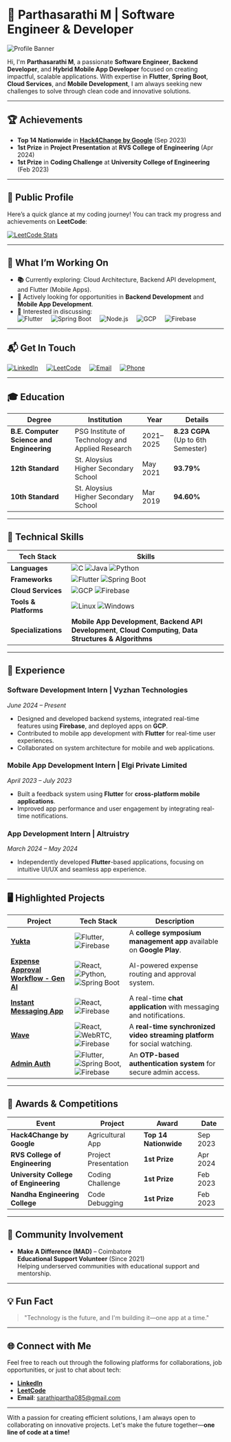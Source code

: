 # 🌟 **Parthasarathi M | Software Engineer & Developer**

![Profile Banner](https://media.licdn.com/dms/image/v2/D5616AQGJiy7myt2CvA/profile-displaybackgroundimage-shrink_350_1400/B56ZUJBkOSGsAY-/0/1739613160998?e=1744848000&v=beta&t=y5IlWjyygd0bv9WutnXLANzA3nBw7oq57lIWw87iEoo)


Hi, I'm **Parthasarathi M**, a passionate **Software Engineer**, **Backend Developer**, and **Hybrid Mobile App Developer** focused on creating impactful, scalable applications. With expertise in **Flutter**, **Spring Boot**, **Cloud Services**, and **Mobile Development**, I am always seeking new challenges to solve through clean code and innovative solutions.

---

## 🏆 **Achievements**

- **Top 14 Nationwide** in **[Hack4Change by Google](https://developers.google.com/community/hack4change)** (Sep 2023)  
- **1st Prize** in **Project Presentation** at **RVS College of Engineering** (Apr 2024)  
- **1st Prize** in **Coding Challenge** at **University College of Engineering** (Feb 2023)

---

## 📍 **Public Profile**

Here’s a quick glance at my coding journey! You can track my progress and achievements on **LeetCode**:

<!-- ![LeetCode Stats](https://leetcard.jacoblin.cool/sarathipartha085?theme=dark&font=Inter&ext=contest) -->
[![LeetCode Stats](https://leetcard.jacoblin.cool/sarathipartha085?theme=dark&font=Fira%20Code)](https://leetcode.com/u/sarathipartha085/)


---

## 🚀 **What I’m Working On**

- **📚** Currently exploring: Cloud Architecture, Backend API development, and Flutter (Mobile Apps).  
- **💼** Actively looking for opportunities in **Backend Development** and **Mobile App Development**.
- **💬** Interested in discussing:  
  ![Flutter](https://img.shields.io/badge/Flutter-%2302569B.svg?&style=flat&logo=flutter&logoColor=white) &nbsp;&nbsp;&nbsp; 
  ![Spring Boot](https://img.shields.io/badge/Spring_Boot-%236DB33F.svg?&style=flat&logo=springboot&logoColor=white) &nbsp;&nbsp;&nbsp; 
  ![Node.js](https://img.shields.io/badge/Node.js-%2361DAFB.svg?&style=flat&logo=node.js&logoColor=white) &nbsp;&nbsp;&nbsp; 
  ![GCP](https://img.shields.io/badge/GCP-%234285F4.svg?&style=flat&logo=googlecloud&logoColor=white) &nbsp;&nbsp;&nbsp;
  ![Firebase](https://img.shields.io/badge/Firebase-%23039BE5.svg?&style=flat&logo=firebase&logoColor=white)

---

## 📬 **Get In Touch**

[![LinkedIn](https://img.shields.io/badge/LinkedIn-%230A66C2?style=flat&logo=linkedin&logoColor=white)](https://www.linkedin.com/in/sarathipartha085/) &nbsp;&nbsp;&nbsp; 
[![LeetCode](https://img.shields.io/badge/LeetCode-FFA116?style=flat&logo=leetcode&logoColor=white)](https://leetcode.com/u/sarathipartha085/) &nbsp;&nbsp;&nbsp; 
[![Email](https://img.shields.io/badge/Email-%23D14836?style=flat&logo=gmail&logoColor=white)](mailto:sarathipartha085@gmail.com) &nbsp;&nbsp;&nbsp; 
[![Phone](https://img.shields.io/badge/Phone-%2300A859?style=flat&logo=phone&logoColor=white)](tel:+918144663240)

---

## 🎓 **Education**

| **Degree**               | **Institution**                                  | **Year**    | **Details**                |  
|--------------------------|--------------------------------------------------|-------------|----------------------------|  
| **B.E. Computer Science and Engineering** | PSG Institute of Technology and Applied Research | 2021–2025   | **8.23 CGPA** (Up to 6th Semester)  
| **12th Standard**         | St. Aloysius Higher Secondary School             | May 2021    | **93.79%**  
| **10th Standard**         | St. Aloysius Higher Secondary School             | Mar 2019    | **94.60%**  

---

## 🔧 **Technical Skills**

| **Tech Stack**           | **Skills**                                                                                               |  
|--------------------------|----------------------------------------------------------------------------------------------------------|  
| **Languages**            | ![C](https://img.shields.io/badge/C-%2300599C.svg?&style=flat&logo=c&logoColor=white) ![Java](https://img.shields.io/badge/Java-%23F7B731.svg?&style=flat&logo=java&logoColor=white) ![Python](https://img.shields.io/badge/Python-%2314354C.svg?&style=flat&logo=python&logoColor=white) |  
| **Frameworks**           | ![Flutter](https://img.shields.io/badge/Flutter-%2302569B.svg?&style=flat&logo=flutter&logoColor=white) ![Spring Boot](https://img.shields.io/badge/Spring_Boot-%236DB33F.svg?&style=flat&logo=springboot&logoColor=white) |  
| **Cloud Services**       | ![GCP](https://img.shields.io/badge/GCP-%234285F4.svg?&style=flat&logo=googlecloud&logoColor=white) ![Firebase](https://img.shields.io/badge/Firebase-%23039BE5.svg?&style=flat&logo=firebase&logoColor=white) |  
| **Tools & Platforms**    | ![Linux](https://img.shields.io/badge/Linux-%23FCC624.svg?&style=flat&logo=linux&logoColor=black) ![Windows](https://img.shields.io/badge/Windows-%23007ACC.svg?&style=flat&logo=windows&logoColor=white) |  
| **Specializations**      | **Mobile App Development**, **Backend API Development**, **Cloud Computing**, **Data Structures & Algorithms** |  

---

## 💼 **Experience**

### **Software Development Intern** | **Vyzhan Technologies**  
*June 2024 – Present*  
- Designed and developed backend systems, integrated real-time features using **Firebase**, and deployed apps on **GCP**.
- Contributed to mobile app development with **Flutter** for real-time user experiences.
- Collaborated on system architecture for mobile and web applications.

### **Mobile App Development Intern** | **Elgi Private Limited**  
*April 2023 – July 2023*  
- Built a feedback system using **Flutter** for **cross-platform mobile applications**.
- Improved app performance and user engagement by integrating real-time notifications.

### **App Development Intern** | **Altruistry**  
*March 2024 – May 2024*  
- Independently developed **Flutter**-based applications, focusing on intuitive UI/UX and seamless app experience.

---

## 🖥️ **Highlighted Projects**

| **Project**                                          | **Tech Stack**                                                                                               | **Description**                                               |  
|------------------------------------------------------|--------------------------------------------------------------------------------------------------------------|---------------------------------------------------------------|  
| **[Yukta](https://play.google.com/store/apps/details?id=com.example.yukta)**  | ![Flutter](https://img.shields.io/badge/Flutter-%2302569B.svg?&style=flat&logo=flutter&logoColor=white), ![Firebase](https://img.shields.io/badge/Firebase-%23039BE5.svg?&style=flat&logo=firebase&logoColor=white) | A **college symposium management app** available on **Google Play**. |  
| **[Expense Approval Workflow - Gen AI](https://github.com/sarathipartha085/Expense-Approval-Workflow-use-case)** | ![React](https://img.shields.io/badge/React-%2302569B.svg?&style=flat&logo=react&logoColor=white), ![Python](https://img.shields.io/badge/Python-%2314354C.svg?&style=flat&logo=python&logoColor=white), ![Spring Boot](https://img.shields.io/badge/Spring_Boot-%236DB33F.svg?&style=flat&logo=springboot&logoColor=white) | AI-powered expense routing and approval system. |  
| **[Instant Messaging App](https://github.com/sarathipartha085/Instant-Messaging-App)**                            | ![React](https://img.shields.io/badge/React-%2302569B.svg?&style=flat&logo=react&logoColor=white), ![Firebase](https://img.shields.io/badge/Firebase-%23039BE5.svg?&style=flat&logo=firebase&logoColor=white) | A real-time **chat application** with messaging and notifications. |  
| **[Wave](#)** | ![React](https://img.shields.io/badge/React-%2302569B.svg?&style=flat&logo=react&logoColor=white), ![WebRTC](https://img.shields.io/badge/WebRTC-%23F3F3F3.svg?&style=flat&logo=webrtc&logoColor=black), ![Firebase](https://img.shields.io/badge/Firebase-%23039BE5.svg?&style=flat&logo=firebase&logoColor=white) | A **real-time synchronized video streaming platform** for social watching. |  
| **[Admin Auth](#)** | ![Flutter](https://img.shields.io/badge/Flutter-%2302569B.svg?&style=flat&logo=flutter&logoColor=white), ![Spring Boot](https://img.shields.io/badge/Spring_Boot-%236DB33F.svg?&style=flat&logo=springboot&logoColor=white), ![Firebase](https://img.shields.io/badge/Firebase-%23039BE5.svg?&style=flat&logo=firebase&logoColor=white) | An **OTP-based authentication system** for secure admin access. |  

---

## 🏅 **Awards & Competitions**

| **Event**                           | **Project**           | **Award**               | **Date**    |  
|-------------------------------------|-----------------------|-------------------------|-------------|  
| **Hack4Change by Google**           | Agricultural App      | **Top 14 Nationwide**   | Sep 2023    |  
| **RVS College of Engineering**      | Project Presentation  | **1st Prize**           | Apr 2024    |  
| **University College of Engineering** | Coding Challenge      | **1st Prize**           | Feb 2023    |  
| **Nandha Engineering College**      | Code Debugging        | **1st Prize**           | Feb 2023    |  

---

## 🤝 **Community Involvement**

- **Make A Difference (MAD)** – Coimbatore  
  **Educational Support Volunteer** (Since 2021)  
  Helping underserved communities with educational support and mentorship.  

---

## 💡 **Fun Fact**

> "Technology is the future, and I'm building it—one app at a time."

---

## 🌐 **Connect with Me**
Feel free to reach out through the following platforms for collaborations, job opportunities, or just to chat about tech:
- **[LinkedIn](https://www.linkedin.com/in/sarathipartha085/)**  
- **[LeetCode](https://leetcode.com/u/sarathipartha085/)**  
- **Email**: sarathipartha085@gmail.com  

---

With a passion for creating efficient solutions, I am always open to collaborating on innovative projects. Let's make the future together—**one line of code at a time!**

